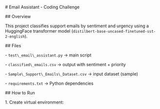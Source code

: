\# Email Assistant - Coding Challenge



\## Overview

This project classifies support emails by sentiment and urgency using a HuggingFace transformer model (`distilbert-base-uncased-finetuned-sst-2-english`).



\## Files

\- `test\_email\_assistant.py` → main script

\- `classified\_emails.csv` → output with sentiment + priority

\- `Sample\_Support\_Emails\_Dataset.csv` → input dataset (sample)

\- `requirements.txt` → Python dependencies



\## How to Run

1\. Create virtual environment:






